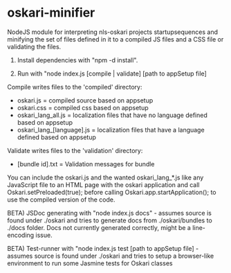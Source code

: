 oskari-minifier
===============

NodeJS module for interpreting nls-oskari projects startupsequences and minifying the 
set of files defined in it to a compiled JS files and a CSS file or validating the files.

1) Install dependencies with "npm -d install".

2) Run with "node index.js [compile | validate] [path to appSetup file]

Compile writes files to the 'compiled' directory:
* oskari.js = compiled source based on appsetup
* oskari.css = compiled css based on appsetup
* oskari_lang_all.js = localization files that have no language defined based on appsetup
* oskari_lang_[language].js = localization files that have a language defined based on appsetup

Validate writes files to the 'validation' directory:
* [bundle id].txt = Validation messages for bundle

You can include the oskari.js and the wanted oskari_lang_*.js like any JavaScript file to 
an HTML page with the oskari application and call Oskari.setPreloaded(true); before calling 
Oskari.app.startApplication(); to use the compiled version of the code.

BETA) JSDoc generating with "node index.js docs" - assumes source is found under ./oskari and
tries to generate docs from ./oskari/bundles to ./docs folder. Docs not currently generated correctly, 
might be a line-encoding issue.

BETA) Test-runner with "node index.js test [path to appSetup file] - assumes source is found under ./oskari and
tries to setup a browser-like environment to run some Jasmine tests for Oskari classes